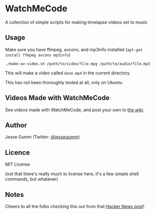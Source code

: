 # WatchMeCode

A collection of simple scripts for making timelapse videos set to music

## Usage

Make sure you have ffmpeg, avconv, and mp3info installed (`apt-get install ffmpeg avconv mp3info`)

`./make-av-video.sh /path/to/video/file.mpg /path/to/audio/file.mp3`

This will make a video called `done.mp4` in the current directory.

This has not been thoroughly tested at all, only on Ubuntu

## Videos Made with WatchMeCode

See videos made with WatchMeCode, and post your own to [the wiki](https://github.com/choptastic/watchmecode/wiki/Videos-Made-with-WatchMeCode).

## Author

Jesse Gumm (Twitter: [@jessegumm](http://twitter.com/jessegumm))

## Licence

MIT License

(not that there's really much to license here, it's a few simple shell commands, but whatever)

## Notes

Cheers to all the folks checking this out from that [Hacker News post](https://news.ycombinator.com/item?id=5685859)!
